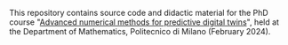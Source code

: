 This repository contains source code and didactic material for the PhD course "[Advanced numerical methods for predictive digital twins](https://www11.ceda.polimi.it/manifestidott/manifestidott/controller/MainPublic.do?EVN_DETTAGLIOINSEGNAMENTO=EVENTO&c_insegn=057418&aa=2021&k_corso_la=1385&lang=EN)", held at the Department of Mathematics, Politecnico di Milano (February 2024).
